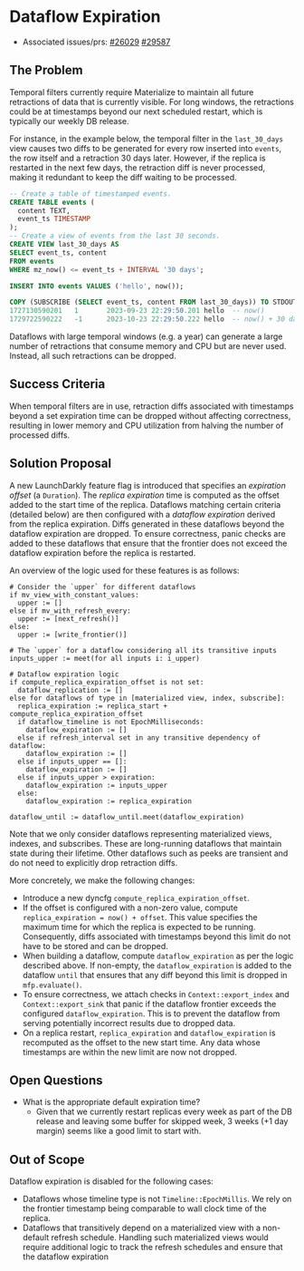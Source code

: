 # Dataflow Expiration

- Associated issues/prs: [#26029](https://github.com/MaterializeInc/materialize/issues/26029) [#29587](https://github.com/MaterializeInc/materialize/pull/29587)

## The Problem

Temporal filters currently require Materialize to maintain all future retractions
of data that is currently visible. For long windows, the retractions could be at
timestamps beyond our next scheduled restart, which is typically our weekly
DB release.

For instance, in the example below, the temporal filter in the `last_30_days`
view causes two diffs to be generated for every row inserted into `events`, the
row itself and a retraction 30 days later. However, if the replica is
restarted in the next few days, the retraction diff is never processed, making
it redundant to keep the diff waiting to be processed.

```sql
-- Create a table of timestamped events.
CREATE TABLE events (
  content TEXT,
  event_ts TIMESTAMP
);
-- Create a view of events from the last 30 seconds.
CREATE VIEW last_30_days AS
SELECT event_ts, content
FROM events
WHERE mz_now() <= event_ts + INTERVAL '30 days';

INSERT INTO events VALUES ('hello', now());

COPY (SUBSCRIBE (SELECT event_ts, content FROM last_30_days)) TO STDOUT;
1727130590201   1       2023-09-23 22:29:50.201 hello  -- now()
1729722590222   -1      2023-10-23 22:29:50.222 hello  -- now() + 30 days
```

Dataflows with large temporal windows (e.g. a year) can generate a large number
of retractions that consume memory and CPU but are never used. Instead, all
such retractions can be dropped.

## Success Criteria

When temporal filters are in use, retraction diffs associated with timestamps
beyond a set expiration time can be dropped without affecting correctness,
resulting in lower memory and CPU utilization from halving the number of
processed diffs.

## Solution Proposal

A new LaunchDarkly feature flag is introduced that specifies an _expiration
offset_ (a `Duration`). The _replica expiration_ time is computed as the offset
added to the start time of the replica. Dataflows matching certain
criteria (detailed below) are then configured with a _dataflow expiration_
derived from the replica expiration. Diffs generated in these dataflows beyond
the dataflow expiration are dropped. To ensure correctness, panic checks are
added to these dataflows that ensure that the frontier does not exceed the 
dataflow expiration before the replica is restarted.

An overview of the logic used for these features is as follows:
```
# Consider the `upper` for different dataflows
if mv_view_with_constant_values:
  upper := []
else if mv_with_refresh_every:
  upper := [next_refresh()]
else:
  upper := [write_frontier()]

# The `upper` for a dataflow considering all its transitive inputs
inputs_upper := meet(for all inputs i: i_upper)

# Dataflow expiration logic
if compute_replica_expiration_offset is not set:
  dataflow_replication := []
else for dataflows of type in [materialized view, index, subscribe]:
  replica_expiration := replica_start + compute_replica_expiration_offset
  if dataflow_timeline is not EpochMilliseconds:
    dataflow_expiration := []
  else if refresh_interval set in any transitive dependency of dataflow:
    dataflow_expiration := []
  else if inputs_upper == []:
    dataflow_expiration := []
  else if inputs_upper > expiration:
    dataflow_expiration := inputs_upper
  else:
    dataflow_expiration := replica_expiration

dataflow_until := dataflow_until.meet(dataflow_expiration)
```

Note that we only consider dataflows representing materialized views, indexes, 
and subscribes. These are long-running dataflows that maintain state during
their lifetime. Other dataflows such as peeks are transient and do not need to
explicitly drop retraction diffs.

More concretely, we make the following changes:

* Introduce a new dyncfg `compute_replica_expiration_offset`.
* If the offset is configured with a non-zero value, compute
  `replica_expiration = now() + offset`. This value specifies the maximum
  time for which the replica is expected to be running. Consequently, diffs
  associated with timestamps beyond this limit do not have to be stored and can
  be dropped.
* When building a dataflow, compute `dataflow_expiration` as per the logic
  described above. If non-empty, the `dataflow_expiration` is added to the 
  dataflow `until` that ensures that any diff beyond this limit is dropped in
  `mfp.evaluate()`.
* To ensure correctness, we attach checks in `Context::export_index` and
  `Context::export_sink` that panic if the dataflow frontier exceeds the
  configured `dataflow_expiration`. This is to prevent the dataflow from
  serving potentially incorrect results due to dropped data.
* On a replica restart, `replica_expiration` and `dataflow_expiration` is
  recomputed as the offset to the new start time. Any data whose timestamps
  are within the new limit are now not dropped.

## Open Questions

- What is the appropriate default expiration time?
  - Given that we currently restart replicas every week as part of the DB release
    and leaving some buffer for skipped week, 3 weeks (+1 day margin) seems like
    a good limit to start with.

## Out of Scope

Dataflow expiration is disabled for the following cases:

- Dataflows whose timeline type is not `Timeline::EpochMillis`. We rely on the
  frontier timestamp being comparable to wall clock time of the replica.
- Dataflows that transitively depend on a materialized view with a non-default
  refresh schedule. Handling such materialized views would require additional
  logic to track the refresh schedules and ensure that the dataflow expiration
